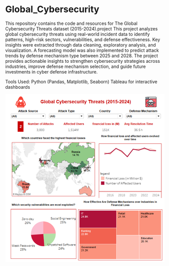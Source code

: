# Global_Cybersecurity
This repository contains the code and resources for The Global Cybersecurity Threats dataset (2015-2024).project 
This project analyzes global cybersecurity threats using real-world incident data to identify patterns, high-risk sectors, vulnerabilities, and defense effectiveness. Key insights were extracted through data cleaning, exploratory analysis, and visualization. A forecasting model was also implemented to predict attack trends by defense mechanism type between 2025 and 2028. The project provides actionable insights to strengthen cybersecurity strategies across industries, improve defense mechanism selection, and guide future investments in cyber defense infrastructure.

Tools Used:
Python (Pandas, Matplotlib, Seaborn)
Tableau for interactive dashboards


![final Dashboard  ](https://github.com/Safaa9924/Global_Cybersecurity/blob/main/Tableau/Annotation%202025-06-27%20222738.png)

